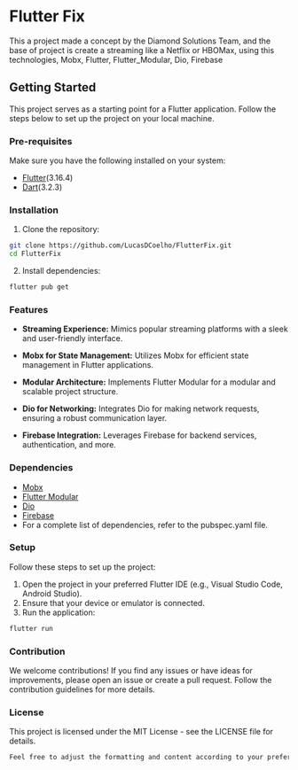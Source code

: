 # Flutter Fix

This a project made a concept by the Diamond Solutions Team, and the base of project is create a streaming like a Netflix or HBOMax, using this technologies, Mobx, Flutter, Flutter_Modular, Dio, Firebase

## Getting Started

This project serves as a starting point for a Flutter application. Follow the steps below to set up the project on your local machine.

### Pre-requisites

Make sure you have the following installed on your system:

- [Flutter](https://flutter.dev/docs/get-started/install)(3.16.4)
- [Dart](https://dart.dev/get-dart)(3.2.3)

### Installation

1. Clone the repository:

```bash
git clone https://github.com/LucasDCoelho/FlutterFix.git
cd FlutterFix
```

2. Install dependencies:

```bash
flutter pub get
```

### Features

- **Streaming Experience:** Mimics popular streaming platforms with a sleek and user-friendly interface.

- **Mobx for State Management:** Utilizes Mobx for efficient state management in Flutter applications.

- **Modular Architecture:** Implements Flutter Modular for a modular and scalable project structure.

- **Dio for Networking:** Integrates Dio for making network requests, ensuring a robust communication layer.

- **Firebase Integration:** Leverages Firebase for backend services, authentication, and more.

### Dependencies

- [Mobx](https://mobx.netlify.app/)
- [Flutter Modular](https://pub.dev/packages/flutter_modular)
- [Dio](https://pub.dev/packages/dio)
- [Firebase](https://firebase.google.com/docs/guides?hl=pt)
- For a complete list of dependencies, refer to the pubspec.yaml file.

### Setup

Follow these steps to set up the project:

1. Open the project in your preferred Flutter IDE (e.g., Visual Studio Code, Android Studio).
2. Ensure that your device or emulator is connected.
3. Run the application:

```bash
flutter run
```

### Contribution

We welcome contributions! If you find any issues or have ideas for improvements, please open an issue or create a pull request. Follow the contribution guidelines for more details.

### License

This project is licensed under the MIT License - see the LICENSE file for details.

```css
Feel free to adjust the formatting and content according to your preferences.
```
